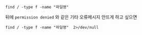 
```
find / -type f -name "파일명" 
```

뒤에 `permission denied` 와 같은 기타 오류메시지 안뜨게 하고 싶으면
```
find / -type f -name "파일명"  2>/dev/null
```